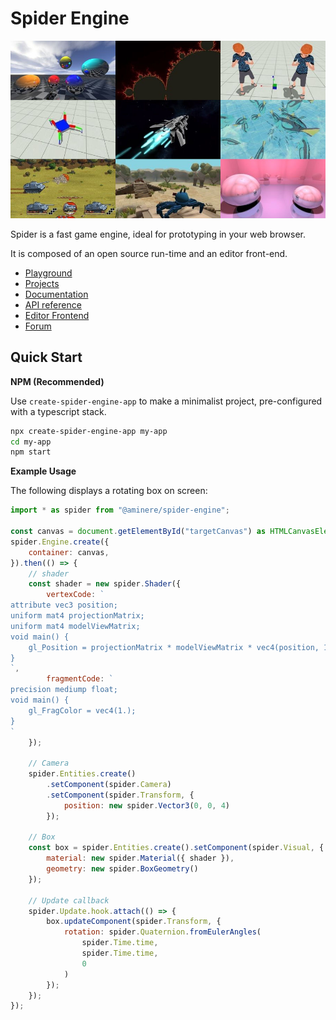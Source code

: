 Spider Engine
=============

![Thumbnails](https://raw.githubusercontent.com/aminere/spider-engine/master/docs/source/images/runtime.jpg)

Spider is a fast game engine, ideal for prototyping in your web browser.

It is composed of an open source run-time and an editor front-end.

* [Playground](https://playground.spiderengine.io)
* [Projects](https://spiderengine.io/projects)
* [Documentation](https://docs.spiderengine.io/) 
* [API reference](https://docs.spiderengine.io/api)
* [Editor Frontend](https://spiderengine.io/editor)
* [Forum](https://forum.spiderengine.io)

Quick Start
-----------

**NPM (Recommended)**

Use `create-spider-engine-app` to make a minimalist project, pre-configured with a typescript stack.

```bash
npx create-spider-engine-app my-app
cd my-app
npm start
```

**Example Usage**

The following displays a rotating box on screen:

```javascript
import * as spider from "@aminere/spider-engine";

const canvas = document.getElementById("targetCanvas") as HTMLCanvasElement;
spider.Engine.create({
    container: canvas,
}).then(() => {
    // shader
    const shader = new spider.Shader({
        vertexCode: `                
attribute vec3 position;
uniform mat4 projectionMatrix;
uniform mat4 modelViewMatrix;
void main() {
    gl_Position = projectionMatrix * modelViewMatrix * vec4(position, 1.0);
}
`,
        fragmentCode: `
precision mediump float;
void main() {    
    gl_FragColor = vec4(1.);
}
`
    });

    // Camera
    spider.Entities.create()
        .setComponent(spider.Camera)
        .setComponent(spider.Transform, {
            position: new spider.Vector3(0, 0, 4)
        });

    // Box
    const box = spider.Entities.create().setComponent(spider.Visual, {
        material: new spider.Material({ shader }),
        geometry: new spider.BoxGeometry()
    });

    // Update callback
    spider.Update.hook.attach(() => {
        box.updateComponent(spider.Transform, {
            rotation: spider.Quaternion.fromEulerAngles(
                spider.Time.time,
                spider.Time.time,
                0
            )
        });
    });
});

```
